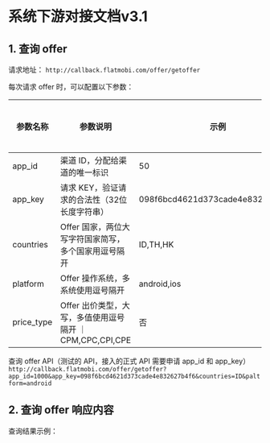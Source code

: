 # 系统下游对接文档v3.1
## 1. 查询 offer

请求地址： `http://callback.flatmobi.com/offer/getoffer`

每次请求 offer 时，可以配置以下参数：

| 参数名称 | 参数说明 | 示例 | 是否必须 |
| -------- | -------- | ---- | -------- |
| app_id | 渠道 ID，分配给渠道的唯一标识 | 50 | 是 |
| app_key | 请求 KEY，验证请求的合法性（32位长度字符串） | 098f6bcd4621d373cade4e832627b4f6 | 是 |
| countries | Offer 国家，两位大写字符国家简写，多个国家用逗号隔开 | ID,TH,HK | 否 |
| platform | Offer 操作系统，多系统使用逗号隔开 | android,ios | 否 |
| price_type | Offer 出价类型，大写，多值使用逗号隔开 ｜ CPM,CPC,CPI,CPE |否|

查询 offer API（测试的 API，接入的正式 API 需要申请 app_id 和 app_key） `http://callback.flatmobi.com/offer/getoffer?app_id=1000&app_key=098f6bcd4621d373cade4e832627b4f6&countries=ID&paltform=android`

## 2. 查询 offer 响应内容

查询结果示例：